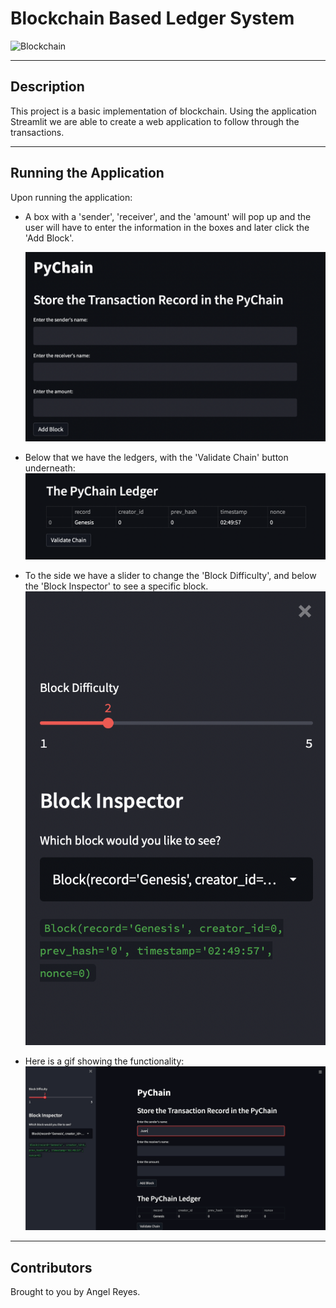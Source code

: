 # Blockchain Based Ledger System
![Blockchain](https://www.monash.edu/__data/assets/image/0006/2527008/blockchain-hack-or-manipulation.jpg)

---
## Description
This project is a basic implementation of blockchain. Using the application Streamlit we are able to create a web application to follow through the transactions.

---
## Running the Application
Upon running the application:
* A box with a 'sender', 'receiver', and the 'amount' will pop up and the user will have to enter the information in the boxes and later click the 'Add Block'.
  
  ![UserInput](Images/User%20Input.png)

* Below that we have the ledgers, with the 'Validate Chain' button underneath:
  ![Ledger](Images/Ledgers.png)

* To the side we have a slider to change the 'Block Difficulty', and below the 'Block Inspector' to see a specific block.
  ![SideBar](Images/SideBar.png)

* Here is a gif showing the functionality:
  ![Gif](Images/PyChain.gif)
  

---

## Contributors
Brought to you by Angel Reyes.